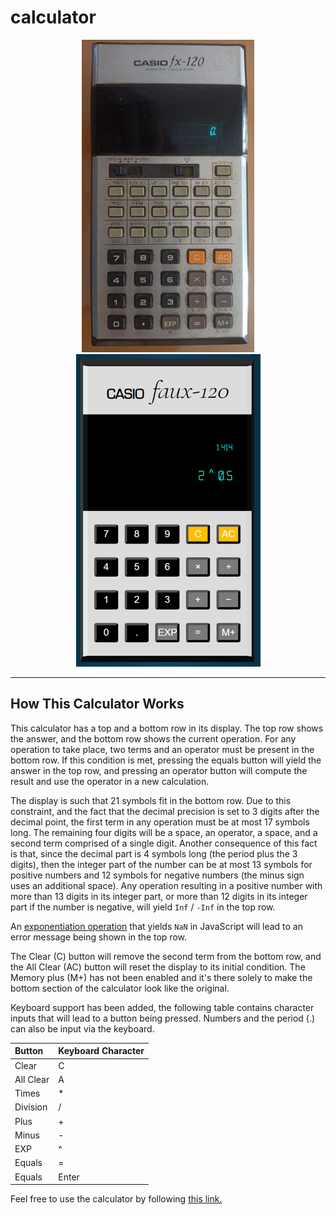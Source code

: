 # calculator

<div align='center'>
    <img src = ./casiofx120_resized_500h.jpg> <img src = ./casiofaux120_resized.png>
</div>

---

## How This Calculator Works

This calculator has a top and a bottom row in its display. The top row shows the answer, and the bottom row shows the current operation. For any operation to take place, two terms and an operator must be present in the bottom row. If this condition is met, pressing the equals button will yield the answer in the top row, and pressing an operator button will compute the result and use the operator in a new calculation.

The display is such that 21 symbols fit in the bottom row. Due to this constraint, and the fact that the decimal precision is set to 3 digits after the decimal point, the first term in any operation must be at most 17 symbols long. The remaining four digits will be a space, an operator, a space, and a second term comprised of a single digit. Another consequence of this fact is that, since the decimal part is 4 symbols long (the period plus the 3 digits), then the integer part of the number can be at most 13 symbols for positive numbers and 12 symbols for negative numbers (the minus sign uses an additional space). Any operation resulting in a positive number with more than 13 digits in its integer part, or more than 12 digits in its integer part if the number is negative, will yield `Inf` / `-Inf` in the top row.

An [exponentiation operation](https://developer.mozilla.org/en-US/docs/Web/JavaScript/Reference/Operators/Exponentiation) that yields `NaN` in JavaScript will lead to an error message being shown in the top row.

The Clear (C) button will remove the second term from the bottom row, and the All Clear (AC) button will reset the display to its initial condition. The Memory plus (M+) has not been enabled and it's there solely to make the bottom section of the calculator look like the original.

Keyboard support has been added, the following table contains character inputs that will lead to a button being pressed. Numbers and the period (.) can also be input via the keyboard.

|Button           | Keyboard Character |
| :---            | :---               |
| Clear           | C                  |
| All Clear       | A                  |
| Times           | *                  |
| Division        | /                  |
| Plus            | +                  |
| Minus           | -                  |
| EXP             | ^                  |
| Equals          | =                  |
| Equals          | Enter              |

Feel free to use the calculator by following [this link.](https://fadotti.github.io/calculator/)